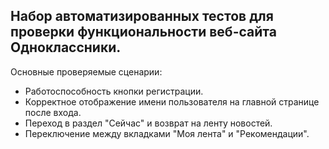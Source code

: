 ## Набор автоматизированных тестов для проверки функциональности веб-сайта Одноклассники.

Основные проверяемые сценарии:
- Работоспособность кнопки регистрации.
- Корректное отображение имени пользователя на главной странице после входа.
- Переход в раздел "Сейчас" и возврат на ленту новостей.
- Переключение между вкладками "Моя лента" и "Рекомендации".
